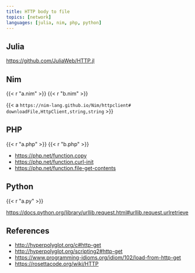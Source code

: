 ```yaml
---
title: HTTP body to file
topics: [network]
languages: [julia, nim, php, python]
---
```


## Julia

<https://github.com/JuliaWeb/HTTP.jl>

## Nim

{{< r "a.nim" >}}
{{< r "b.nim" >}}

{{< a `https://nim-lang.github.io/Nim/httpclient#
downloadFile,HttpClient,string,string` >}}

## PHP

{{< r "a.php" >}}
{{< r "b.php" >}}

- <https://php.net/function.copy>
- <https://php.net/function.curl-init>
- <https://php.net/function.file-get-contents>

## Python

{{< r "a.py" >}}

<https://docs.python.org/library/urllib.request.html#urllib.request.urlretrieve>

## References

- <http://hyperpolyglot.org/c#http-get>
- <http://hyperpolyglot.org/scripting2#http-get>
- <https://www.programming-idioms.org/idiom/102/load-from-http-get>
- <https://rosettacode.org/wiki/HTTP>
